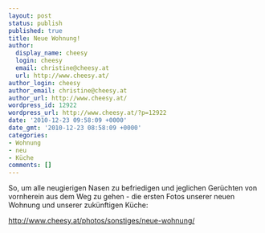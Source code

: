 ```yaml
---
layout: post
status: publish
published: true
title: Neue Wohnung!
author:
  display_name: cheesy
  login: cheesy
  email: christine@cheesy.at
  url: http://www.cheesy.at/
author_login: cheesy
author_email: christine@cheesy.at
author_url: http://www.cheesy.at/
wordpress_id: 12922
wordpress_url: http://www.cheesy.at/?p=12922
date: '2010-12-23 09:58:09 +0000'
date_gmt: '2010-12-23 08:58:09 +0000'
categories:
- Wohnung
- neu
- Küche
comments: []
---
```

<!--:de-->So, um alle neugierigen Nasen zu befriedigen und jeglichen Gerüchten von vornherein aus dem Weg zu gehen - die ersten Fotos unserer neuen Wohnung und unserer zukünftigen Küche:
http://www.cheesy.at/photos/sonstiges/neue-wohnung/
<!--:--><!--:en--><!--:-->
